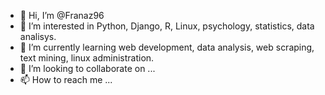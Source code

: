 - 👋 Hi, I’m @Franaz96
- 👀 I’m interested in Python, Django, R, Linux, psychology, statistics, data analisys.  
- 🌱 I’m currently learning web development, data analysis, web scraping, text mining, linux administration.
- 💞️ I’m looking to collaborate on ...
- 📫 How to reach me ...

<!---
Franaz96/Franaz96 is a ✨ special ✨ repository because its `README.md` (this file) appears on your GitHub profile.
You can click the Preview link to take a look at your changes.
--->

